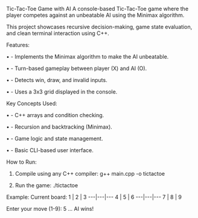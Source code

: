 Tic-Tac-Toe Game with AI
A console-based Tic-Tac-Toe game where the player competes against an unbeatable AI using the Minimax algorithm. 

This project showcases recursive decision-making, game state evaluation, and clean terminal interaction using C++.

Features:

•	- Implements the Minimax algorithm to make the AI unbeatable.

•	- Turn-based gameplay between player (X) and AI (O).

•	- Detects win, draw, and invalid inputs.

•	- Uses a 3x3 grid displayed in the console.

Key Concepts Used:

•	- C++ arrays and condition checking.

•	- Recursion and backtracking (Minimax).

•	- Game logic and state management.

•	- Basic CLI-based user interface.

How to Run:

1. Compile using any C++ compiler:
   g++ main.cpp -o tictactoe

2. Run the game:
   ./tictactoe
   
Example:
Current board:
 1 | 2 | 3
---|---|---
 4 | 5 | 6
---|---|---
 7 | 8 | 9
 
Enter your move (1-9): 5
...
AI wins!
